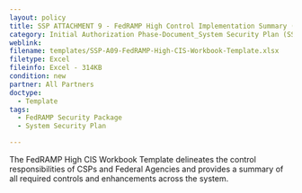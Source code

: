 ```yaml
---
layout: policy   
title: SSP ATTACHMENT 9 - FedRAMP High Control Implementation Summary (CIS) Workbook Template
category: Initial Authorization Phase-Document_System Security Plan (SSP)
weblink:
filename: templates/SSP-A09-FedRAMP-High-CIS-Workbook-Template.xlsx
filetype: Excel
fileinfo: Excel - 314KB
condition: new
partner: All Partners
doctype:
  - Template
tags:
  - FedRAMP Security Package
  - System Security Plan

---
```

The FedRAMP High CIS Workbook Template delineates the control responsibilities of CSPs and Federal Agencies and provides a summary of all required controls and enhancements across the system.
